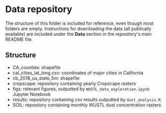 # Data repository


The structure of this folder is included for reference, even though most folders are empty. Instructions for downloading the data (all publically available) are included under the **Data** section in the repository's main README file.

## Structure 
 - CA_counties: shapefile
 - cal_cities_lat_long.csv: coordinates of major cities in California
 - cb_2018_us_state_5m: shapefile 
 - cropscape: repository containing yearly Cropscape rasters 
 - figs: relevant figures, outputted by `WUSTL_data_exploration.ipynb` Jupyter Notebook
 - results: repository containing csv results outputted by `dust_analysis.R`
 - SOIL: repository containing monthly WUSTL dust concentration rasters

